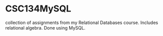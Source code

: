 # CSC134MySQL 
collection of assignments from my Relational Databases course. Includes relational algebra. Done using MySQL.
